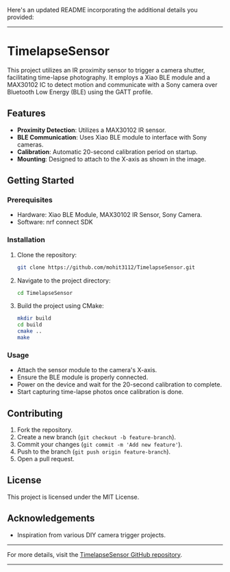Here's an updated README incorporating the additional details you provided:

---

# TimelapseSensor

This project utilizes an IR proximity sensor to trigger a camera shutter, facilitating time-lapse photography. It employs a Xiao BLE module and a MAX30102 IC to detect motion and communicate with a Sony camera over Bluetooth Low Energy (BLE) using the GATT profile.

## Features
- **Proximity Detection**: Utilizes a MAX30102 IR sensor.
- **BLE Communication**: Uses Xiao BLE module to interface with Sony cameras.
- **Calibration**: Automatic 20-second calibration period on startup.
- **Mounting**: Designed to attach to the X-axis as shown in the image.

## Getting Started

### Prerequisites
- Hardware: Xiao BLE Module, MAX30102 IR Sensor, Sony Camera.
- Software: nrf connect SDK

### Installation
1. Clone the repository:
    ```bash
    git clone https://github.com/mohit3112/TimelapseSensor.git
    ```
2. Navigate to the project directory:
    ```bash
    cd TimelapseSensor
    ```
3. Build the project using CMake:
    ```bash
    mkdir build
    cd build
    cmake ..
    make
    ```

### Usage
- Attach the sensor module to the camera's X-axis.
- Ensure the BLE module is properly connected.
- Power on the device and wait for the 20-second calibration to complete.
- Start capturing time-lapse photos once calibration is done.

## Contributing
1. Fork the repository.
2. Create a new branch (`git checkout -b feature-branch`).
3. Commit your changes (`git commit -m 'Add new feature'`).
4. Push to the branch (`git push origin feature-branch`).
5. Open a pull request.

## License
This project is licensed under the MIT License.

## Acknowledgements
- Inspiration from various DIY camera trigger projects.

---

For more details, visit the [TimelapseSensor GitHub repository](https://github.com/mohit3112/TimelapseSensor).

---
